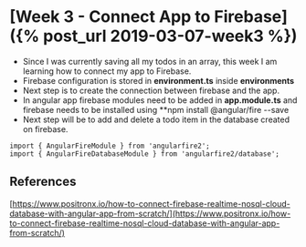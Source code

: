 
# [Week 3 - Connect App to Firebase]({% post_url 2019-03-07-week3 %})


- Since I was currently saving all my todos in an array, this week I am learning how to connect my app to Firebase.
- Firebase configuration is stored in **environment.ts** inside  **environments**
- Next step is to create the connection between firebase and the app.
- In angular app firebase modules need to be added in **app.module.ts** and firebase needs to be installed using **npm install   @angular/fire --save
- Next step will be to add and delete a todo item in the database created on firebase. 

```
import { AngularFireModule } from 'angularfire2';
import { AngularFireDatabaseModule } from 'angularfire2/database';

```

## References

[https://www.positronx.io/how-to-connect-firebase-realtime-nosql-cloud-database-with-angular-app-from-scratch/](https://www.positronx.io/how-to-connect-firebase-realtime-nosql-cloud-database-with-angular-app-from-scratch/)



